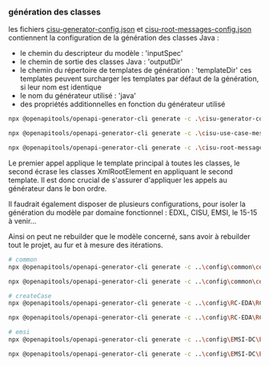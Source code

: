 ### génération des classes
les fichiers [cisu-generator-config.json](cisu-generator-config.json) et [cisu-root-messages-config.json](cisu-root-messages-config.json) contiennent la configuration de la génération des classes Java :
- le chemin du descripteur du modèle : 'inputSpec'
- le chemin de sortie des classes Java : 'outputDir'
- le chemin du répertoire de templates de génération : 'templateDir'
    ces templates peuvent surcharger les templates par défaut de la génération, si leur nom est identique
- le nom du générateur utilisé : 'java'
- des propriétés additionnelles en fonction du générateur utilisé


```bash
npx @openapitools/openapi-generator-cli generate -c .\cisu-generator-config.json --skip-validate-spec

npx @openapitools/openapi-generator-cli generate -c .\cisu-use-case-messages-config.json --skip-validate-spec

npx @openapitools/openapi-generator-cli generate -c .\cisu-root-messages-config.json --skip-validate-spec
```

Le premier appel applique le template principal à toutes les classes, le second écrase les classes XmlRootElement en appliquant le second template. Il est donc crucial de s'assurer d'appliquer les appels au générateur dans le bon ordre.


Il faudrait également disposer de plusieurs configurations, pour isoler la génération du modèle par domaine fonctionnel : EDXL, CISU, EMSI, le 15-15 à venir...

Ainsi on peut ne rebuilder que le modèle concerné, sans avoir à rebuilder tout le projet, au fur et à mesure des itérations.



```bash
# common
npx @openapitools/openapi-generator-cli generate -c ..\config\common\common.generator-config.json --skip-validate-spec

npx @openapitools/openapi-generator-cli generate -c ..\config\common\common.distributionElement.generator-config.json --skip-validate-spec

# createCase
npx @openapitools/openapi-generator-cli generate -c ..\config\RC-EDA\RC-EDA.generator-config.json --skip-validate-spec

npx @openapitools/openapi-generator-cli generate -c ..\config\RC-EDA\RC-EDA.wrapper.generator-config.json --skip-validate-spec

# emsi
npx @openapitools/openapi-generator-cli generate -c ..\config\EMSI-DC\EMSI-DC.generator-config.json --skip-validate-spec

npx @openapitools/openapi-generator-cli generate -c ..\config\EMSI-DC\EMSI-DC.wrapper.generator-config.json --skip-validate-spec
```